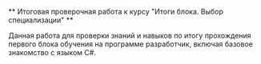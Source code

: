 ** Итоговая проверочная работа к курсу "Итоги блока. Выбор специализации" **

Данная работа для проверки знаний и навыков по итогу прохождения первого блока обучения
на программе разработчик, включая базовое знакомство с языком С#.
